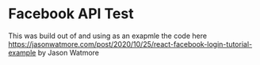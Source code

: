 # Facebook API Test
This was build out of and using as an exapmle the code here
https://jasonwatmore.com/post/2020/10/25/react-facebook-login-tutorial-example
by Jason Watmore